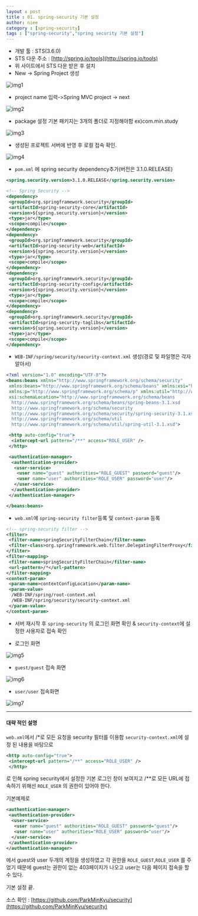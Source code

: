 ```yaml
---
layout : post
title : 01. spring-security 기본 설정
author: niee
category : [spring-security]
tags : ["spring-security","spring security 기본 설정"]
---
```


- 개발 툴 : STS(3.6.0)
- STS 다운 주소 : [http://spring.io/tools](http://spring.io/tools)
- 위 사이트에서 STS 다운 받은 후 설치
- New -> Spring Project 생성

![img1](/images/spring-security/1.png)

- project name 입력->Spring MVC project -> next

![img2](/images/spring-security/2.png)

- package 설정 기본 패키지는 3개의 폴더로 지정해야함 ex)com.min.study

![img3](/images/spring-security/3.png)

- 생성된 프로젝트 서버에 반영 후 로컬 접속 확인.

![img4](/images/spring-security/4.png)

- ```pom.xml``` 에 spring security dependency추가(버전은 3.1.0.RELEASE)

```xml  
<spring.security.version>3.1.0.RELEASE</spring.security.version>​

<!-- Spring Security -->
<dependency>
 <groupId>org.springframework.security</groupId>
 <artifactId>spring-security-core</artifactId>
 <version>${spring.security.version}</version>
 <type>jar</type>
 <scope>compile</scope>
</dependency>
<dependency>
 <groupId>org.springframework.security</groupId>
 <artifactId>spring-security-web</artifactId>
 <version>${spring.security.version}</version>
 <type>jar</type>
 <scope>compile</scope>
</dependency>
<dependency>
 <groupId>org.springframework.security</groupId>
 <artifactId>spring-security-config</artifactId>
 <version>${spring.security.version}</version>
 <type>jar</type>
 <scope>compile</scope>
</dependency>
<dependency>
 <groupId>org.springframework.security</groupId>
 <artifactId>spring-security-taglibs</artifactId>
 <version>${spring.security.version}</version>
 <type>jar</type>
 <scope>compile</scope>
</dependency>
```

- ```WEB-INF/spring/security/security-context.xml``` 생성(경로 및 파일명은 각자 알아서)

```xml  
<?xml version="1.0" encoding="UTF-8"?>
<beans:beans xmlns="http://www.springframework.org/schema/security"
 xmlns:beans="http://www.springframework.org/schema/beans" xmlns:xsi="http://www.w3.org/2001/XMLSchema-instance"
 xmlns:p="http://www.springframework.org/schema/p" xmlns:util="http://www.springframework.org/schema/util"
 xsi:schemaLocation="http://www.springframework.org/schema/beans
  http://www.springframework.org/schema/beans/spring-beans-3.1.xsd
  http://www.springframework.org/schema/security
  http://www.springframework.org/schema/security/spring-security-3.1.xsd
  http://www.springframework.org/schema/util
  http://www.springframework.org/schema/util/spring-util-3.1.xsd">

 <http auto-config="true">
  <intercept-url pattern="/**" access="ROLE_USER" />
 </http>

 <authentication-manager>
  <authentication-provider>
   <user-service>
    <user name="guest" authorities="ROLE_GUEST" password="guest"/>
    <user name="user" authorities="ROLE_USER" password="user"/>
   </user-service>
  </authentication-provider>
 </authentication-manager>

</beans:beans>
```

- ```web.xml```에 ```spring-security filter```등록 및 ```context-param``` 등록

```xml  
<!-- spring-security filter -->
<filter>
 <filter-name>springSecurityFilterChain</filter-name>
 <filter-class>org.springframework.web.filter.DelegatingFilterProxy</filter-class>
</filter>
<filter-mapping>
 <filter-name>springSecurityFilterChain</filter-name>
 <url-pattern>/*</url-pattern>
</filter-mapping>
<context-param>
 <param-name>contextConfigLocation</param-name>
 <param-value>
  /WEB-INF/spring/root-context.xml
  /WEB-INF/spring/security/security-context.xml
 </param-value>
</context-param>
```

- 서버 재시작 후 ```spring-security``` 의 로그인 화면 확인 & ```security-context```에 설정한 사용자로 접속 확인

- 로그인 화면

![img5](/images/spring-security/5.png)

- ```guest/guest``` 접속 화면

![img6](/images/spring-security/6.png)

- ```user/user``` 접속화면

![img7](/images/spring-security/7.png)

---

#### 대략 적인 설명  
```web.xml```에서 /*로 모든 요청을 security 필터를 이용함
```security-context.xml```에 설정 된 내용을 바탕으로

```xml
<http auto-config="true">
 <intercept-url pattern="/**" access="ROLE_USER" />
 </http>
 ```

로 인해 spring security에서 설정한 기본 로그인 창이 보여지고 /**로 모든 URL에 접속하기 위해선
```ROLE_USER``` 의 권한이 있어야 한다.

기본예제로

```xml  
<authentication-manager>
 <authentication-provider>
  <user-service>
   <user name="guest" authorities="ROLE_GUEST" password="guest"/>
   <user name="user" authorities="ROLE_USER" password="user"/>
  </user-service>
 </authentication-provider>
</authentication-manager>
```

에서 guest와 user 두개의 계정을 생성하였고 각 권한을 ```ROLE_GUEST```,​```ROLE_USER```
를 주었기 때문에 guest는 권한이 없는 403페이지가 나오고 user는 다음 페이지 접속을 할수 있다.​

기본 설정 끝.

소스 확인 : [https://github.com/ParkMinKyu/security​](https://github.com/ParkMinKyu/security​)
